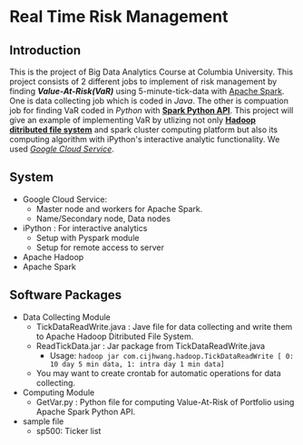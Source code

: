Real Time Risk Management
================
Introduction
------------
This is the project of Big Data Analytics Course at Columbia University.
This project consists of 2 different jobs to implement of risk management by finding **_Value-At-Risk(VaR)_** using 5-minute-tick-data with [Apache Spark][1]. One is data collecting job which is coded in _Java_. The other is compuation job for finding VaR coded in _Python_ with [**Spark Python API**][2]. This project will give an example of implementing VaR by utlizing not only [**Hadoop ditributed file system**][4] and spark cluster computing platform but also its computing algorithm with iPython's interactive analytic functionality. We used [*Google Cloud Service*][3].

[1]: http://spark.apache.org
[2]: http://spark.apache.org/docs/1.0.2/api/python/index.html
[3]: https://cloud.google.com
[4]: https://hadoop.apache.org


System
------
- Google Cloud Service: 
  - Master node and workers for Apache Spark.
  - Name/Secondary node, Data nodes
- iPython : For interactive analytics
  - Setup with Pyspark module
  - Setup for remote access to server
- Apache Hadoop
- Apache Spark


Software Packages
-----------------
- Data Collecting Module
  - TickDataReadWrite.java : Jave file for data collecting and write them to Apache Hadoop Ditributed File System.
  - ReadTickData.jar : Jar package from TickDataReadWrite.java
    - Usage:
`hadoop jar com.cijhwang.hadoop.TickDataReadWrite [ 0: 10 day 5 min data, 1: intra day 1 min data]`
  - You may want to create crontab for automatic operations for data collecting.
- Computing Module
  - GetVar.py : Python file for computing Value-At-Risk of Portfolio using Apache Spark Python API.
- sample file
  - sp500: Ticker list






